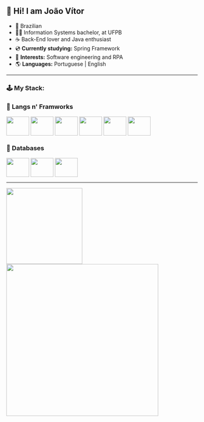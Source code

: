 ## 💾 Hi! I am João Vítor

- 🌲 Brazilian
- 👨‍🎓 Information Systems bachelor, at UFPB
- ☕ Back-End lover and Java enthusiast
- 💿 **Currently studying:** Spring Framework
- 🌲 **Interests:** Software engineering and RPA
- 🌎 **Languages:** Portuguese | English

<hr>
<h3>🕹️ My Stack:</h2>
<h3>👾 Langs n' Framworks</h3>
<div style="display: inline_block">
  <img align="center" height="50" width="60" src="https://cdn.jsdelivr.net/gh/devicons/devicon@latest/icons/html5/html5-original.svg" />
  <img align="center" height="50" width="60" src="https://cdn.jsdelivr.net/gh/devicons/devicon@latest/icons/css3/css3-original.svg" />
  <img align="center" height="50" width="60" src="https://cdn.jsdelivr.net/gh/devicons/devicon@latest/icons/python/python-original.svg" />
  <img align="center" height="50" width="60" src="https://cdn.jsdelivr.net/gh/devicons/devicon@latest/icons/javascript/javascript-original.svg" />
  <img align="center" height="50" width="60" src="https://cdn.jsdelivr.net/gh/devicons/devicon@latest/icons/java/java-original.svg" />
  <img align="center" height="50" width="60" src="https://cdn.jsdelivr.net/gh/devicons/devicon@latest/icons/spring/spring-original.svg" />
</div>


<h3>📁 Databases</h3>
  <div style="display: inline_block">
  <img align="center" height="50" width="60" src="https://cdn.jsdelivr.net/gh/devicons/devicon@latest/icons/mysql/mysql-original.svg" />
  <img align="center" height="50" width="60" src="https://cdn.jsdelivr.net/gh/devicons/devicon@latest/icons/postgresql/postgresql-original.svg" />
  <img align="center" height="50" width="60" src=https://cdn.jsdelivr.net/gh/devicons/devicon@latest/icons/microsoftsqlserver/microsoftsqlserver-original.svg />
</div>
</h3>
<hr>

<div>
   <a href="https://github.com/floresdecarbono">
    <img align="left" height="200" src="https://github-readme-stats.vercel.app/api?username=floresdecarbono&show_icons=true&theme=dark"/>
    <br>
    <img align="left" width="400" src="https://github-readme-stats.vercel.app/api/top-langs/?username=floresdecarbono&layout=compact&theme=dark" />
</div>


<!--
**floresdecarbono/floresdecarbono** is a ✨ _special_ ✨ repository because its `README.md` (this file) appears on your GitHub profile.

Here are some ideas to get you started:

- 🔭 I’m currently working on ...
- 🌱 I’m currently learning ...
- 👯 I’m looking to collaborate on ...
- 🤔 I’m looking for help with ...
- 💬 Ask me about ...
- 📫 How to reach me: ...
- 😄 Pronouns: ...
- ⚡ Fun fact: ...
-->
